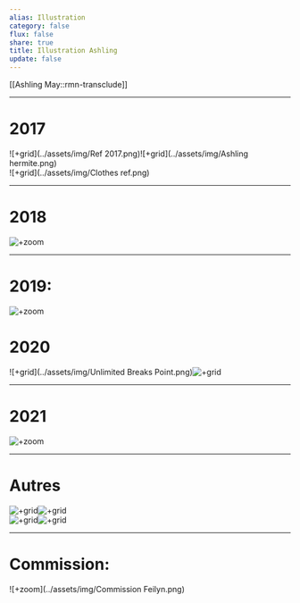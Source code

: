 ```yaml
---
alias: Illustration
category: false
flux: false
share: true
title: Illustration Ashling
update: false
---
```


[[Ashling May::rmn-transclude]]
    
  
---  
  
# 2017  
![+grid](../assets/img/Ref 2017.png)![+grid](../assets/img/Ashling hermite.png)  
![+grid](../assets/img/Clothes ref.png)  
  
---  
# 2018  
![+zoom](../assets/img/Emotion.png)  
  
---  
# 2019:  
![+zoom](../assets/img/Ref.png)  
  
# 2020  
![+grid](../assets/img/Unlimited Breaks Point.png)![+grid](../assets/img/Ashling_project_nucleus_.png)  
  
---  
# 2021  
![+zoom](../assets/img/Ashling_x_robot.png)  
  
---  
# Autres  
![+grid](../assets/img/ref1.png)![+grid](../assets/img/ref2.png)  
![+grid](../assets/img/ref4.png)![+grid](../assets/img/ref3.png)  
  
  
---  
  
# Commission:  
![+zoom](../assets/img/Commission Feilyn.png)